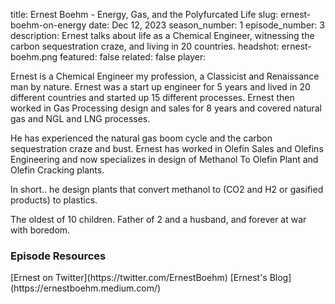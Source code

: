 title: Ernest Boehm - Energy, Gas, and the Polyfurcated Life
slug: ernest-boehm-on-energy
date: Dec 12, 2023
season_number: 1
episode_number: 3
description: Ernest talks about life as a Chemical Engineer, witnessing the carbon sequestration craze, and living in 20 countries.
headshot: ernest-boehm.png
featured: false
related: false
player: <div id='buzzsprout-small-player-limit-5-artist-ernest-boehm'></div><script type='text/javascript' charset='utf-8' src='https://www.buzzsprout.com/2229227.js?artist=Ernest+Boehm&container_id=buzzsprout-small-player-limit-5-artist-ernest-boehm&limit=5&player=small'></script>

Ernest is a Chemical Engineer my profession, a Classicist and Renaissance man by nature. Ernest was a start up engineer for 5 years and lived in 20 different countries and started up 15 different processes. Ernest then worked in Gas Processing design and sales for 8 years and covered natural gas and NGL and LNG processes.

He has experienced the natural gas boom cycle and the carbon sequestration craze and bust. Ernest has worked in Olefin Sales and Olefins Engineering and now specializes in design of Methanol To Olefin Plant and Olefin Cracking plants.

In short.. he design plants that convert methanol to (CO2 and H2 or gasified products) to plastics.

The oldest of 10 children. Father of 2 and a husband, and forever at war with boredom.  
  
<h3 class="tilt-neon white mt-5 mb-3">Episode Resources</h3>
[Ernest on Twitter](https://twitter.com/ErnestBoehm)  
[Ernest's Blog](https://ernestboehm.medium.com/)  